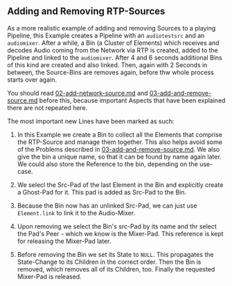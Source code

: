 ## Adding and Removing RTP-Sources
As a more realistic example of adding and removing Sources to a playing Pipeline, this Example creates a Pipeline with an
`audiotestsrc` and an `audiomixer`. After a while, a Bin (a Cluster of Elements) which receives and decodes Audio coming
from the Network via RTP is created, added to the Pipeline and linked to the `audiomixer`. After 4 and 6 seconds additional
Bins of this kind are created and also linked. Then, again with 2 Seconds in between, the Source-Bins are removes again,
before thw whole process starts over again.

You should read [02-add-network-source.md](02-add-network-source.md) and [03-add-and-remove-source.md](03-add-and-remove-source.md)
before this, because important Aspects that have been explained there are not repeated here.

The most important new Lines have been marked as such:

 1. In this Example we create a Bin to collect all the Elements that comprise the RTP-Source and manage them together.
    This also helps avoid some of the Problems described in [03-add-and-remove-source.md](03-add-and-remove-source.md).
    We also give the bin a unique name, so that it can be found by name again later. We could also store the Reference
    to the bin, depending on the use-case. 

 2. We selecl the Src-Pad of the last Element in the Bin and explicitly create a Ghost-Pad for it. This pad is added as
    Src-Pad to the Bin.  

 3. Because the Bin now has an unlinked Src-Pad, we can just use `Element.link` to link it to the Audio-Mixer.
 
 4. Upon removing we select the Bin's src-Pad by its name and thr select the Pad's Peer - which we know is the Mixer-Pad.
    This reference is kept for releasing the Mixer-Pad later.
 
 5. Before removing the Bin we set its State to `NULL`. This propagates the State-Change to its Children in the correct
    order. Then the Bin is removed, which removes all of its Children, too. Finally the requested Mixer-Pad is released. 
